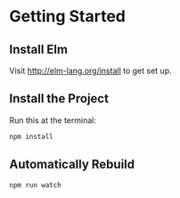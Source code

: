 Getting Started
===============

## Install Elm

Visit http://elm-lang.org/install to get set up.

## Install the Project

Run this at the terminal:

```bash
npm install
```

## Automatically Rebuild

```bash
npm run watch
```
